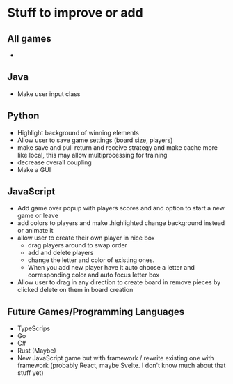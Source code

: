 # Stuff to improve or add

## All games
- 

## Java
- Make user input class

## Python
- Highlight background of winning elements
- Allow user to save game settings (board size, players)
- make save and pull return and receive strategy and make cache more like local, this may allow multiprocessing for training
- decrease overall coupling
- Make a GUI


## JavaScript
- Add game over popup with players scores and and option to start a new game or leave
- add colors to players and make .highlighted change background instead or animate it
- allow user to create their own player in nice box
    - drag players around to swap order
    - add and delete players
    - change the letter and color of existing ones. 
    - When you add new player have it auto choose a letter and corresponding color and auto focus letter box
- Allow user to drag in any direction to create board in remove pieces by clicked delete on them in board creation

## Future Games/Programming Languages  
- TypeScrips
- Go
- C#
- Rust (Maybe)
- New JavaScript game but with framework / rewrite existing one with framework (probably React, maybe Svelte. I don't know much about that stuff yet)